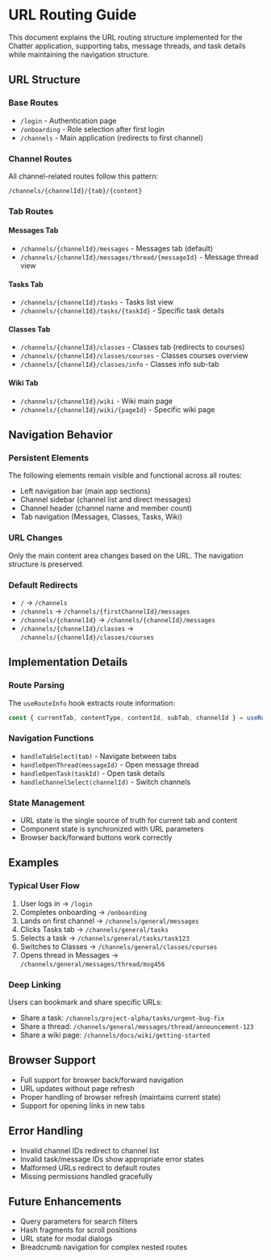 # URL Routing Guide

This document explains the URL routing structure implemented for the Chatter application, supporting tabs, message threads, and task details while maintaining the navigation structure.

## URL Structure

### Base Routes

- `/login` - Authentication page
- `/onboarding` - Role selection after first login
- `/channels` - Main application (redirects to first channel)

### Channel Routes

All channel-related routes follow this pattern:
```
/channels/{channelId}/{tab}/{content}
```

### Tab Routes

#### Messages Tab
- `/channels/{channelId}/messages` - Messages tab (default)
- `/channels/{channelId}/messages/thread/{messageId}` - Message thread view

#### Tasks Tab
- `/channels/{channelId}/tasks` - Tasks list view
- `/channels/{channelId}/tasks/{taskId}` - Specific task details

#### Classes Tab
- `/channels/{channelId}/classes` - Classes tab (redirects to courses)
- `/channels/{channelId}/classes/courses` - Classes courses overview
- `/channels/{channelId}/classes/info` - Classes info sub-tab

#### Wiki Tab
- `/channels/{channelId}/wiki` - Wiki main page
- `/channels/{channelId}/wiki/{pageId}` - Specific wiki page

## Navigation Behavior

### Persistent Elements
The following elements remain visible and functional across all routes:
- Left navigation bar (main app sections)
- Channel sidebar (channel list and direct messages)
- Channel header (channel name and member count)
- Tab navigation (Messages, Classes, Tasks, Wiki)

### URL Changes
Only the main content area changes based on the URL. The navigation structure is preserved.

### Default Redirects
- `/` → `/channels`
- `/channels` → `/channels/{firstChannelId}/messages`
- `/channels/{channelId}` → `/channels/{channelId}/messages`
- `/channels/{channelId}/classes` → `/channels/{channelId}/classes/courses`

## Implementation Details

### Route Parsing
The `useRouteInfo` hook extracts route information:
```javascript
const { currentTab, contentType, contentId, subTab, channelId } = useRouteInfo();
```

### Navigation Functions
- `handleTabSelect(tab)` - Navigate between tabs
- `handleOpenThread(messageId)` - Open message thread
- `handleOpenTask(taskId)` - Open task details
- `handleChannelSelect(channelId)` - Switch channels

### State Management
- URL state is the single source of truth for current tab and content
- Component state is synchronized with URL parameters
- Browser back/forward buttons work correctly

## Examples

### Typical User Flow
1. User logs in → `/login`
2. Completes onboarding → `/onboarding`
3. Lands on first channel → `/channels/general/messages`
4. Clicks Tasks tab → `/channels/general/tasks`
5. Selects a task → `/channels/general/tasks/task123`
6. Switches to Classes → `/channels/general/classes/courses`
7. Opens thread in Messages → `/channels/general/messages/thread/msg456`

### Deep Linking
Users can bookmark and share specific URLs:
- Share a task: `/channels/project-alpha/tasks/urgent-bug-fix`
- Share a thread: `/channels/general/messages/thread/announcement-123`
- Share a wiki page: `/channels/docs/wiki/getting-started`

## Browser Support

- Full support for browser back/forward navigation
- URL updates without page refresh
- Proper handling of browser refresh (maintains current state)
- Support for opening links in new tabs

## Error Handling

- Invalid channel IDs redirect to channel list
- Invalid task/message IDs show appropriate error states
- Malformed URLs redirect to default routes
- Missing permissions handled gracefully

## Future Enhancements

- Query parameters for search filters
- Hash fragments for scroll positions
- URL state for modal dialogs
- Breadcrumb navigation for complex nested routes 
